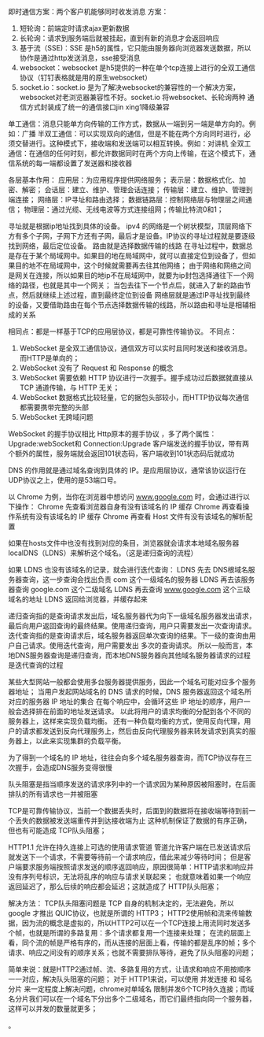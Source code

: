  
<!-- 即时通信方案 -->
即时通信方案：两个客户机能够同时收发消息
方案：
1. 短轮询：前端定时请求ajax更新数据
2. 长轮询：请求到服务端后就被挂起，直到有新的消息才会返回响应
3. 基于流（SSE)：SSE 是h5的属性，它只能由服务器向浏览器发送数据，所以协作是通过http发送消息，sse接受消息
4. websocket：websocket 是h5提供的一种在单个tcp连接上进行的全双工通信协议（钉钉表格就是用的原生websocket）
5. socket.io：socket.io 是为了解决websocket的兼容性的一个解决方案，websocket对老浏览器兼容性不好。socket.io 将websocket、长轮询两种
   通信方式封装成了统一的通信接口jin xing1降级兼容

<!-- 单工、半双工和全双工通信 -->
单工通信：消息只能单方向传输的工作方式，数据从一端到另一端是单方向的。例如：广播
半双工通信：可以实现双向的通信，但是不能在两个方向同时进行，必须交替进行。这种模式下，接收端和发送端可以相互转换。例如：对讲机
全双工通信：在通信的任何时刻，都允许数据同时在两个方向上传输，在这个模式下，通信系统的每一端都设置了发送器和接收器


<!-- 七层协议 -->
各层基本作用：
  应用层：为应用程序提供网络服务；
  表示层：数据格式化、加密、解密；
  会话层：建立、维护、管理会话连接；
  传输层：建立、维护、管理到端连接；
  网络层：IP寻址和路由选择；
  数据链路层：控制网络层与物理层之间通信；
  物理层：通过光缆、无线电波等方式连接组网；传输比特流0和1；

<!-- 网络层IP寻址和路由： -->
寻址就是根据ip地址找到具体的设备。
  ipv4 的网络是一个树状模型，顶层网络下方有多个子网，子网下方还有子网，最后才是设备。IP协议的寻址过程就是要逐级找到网络，最后定位设备。
路由就是选择数据传输的线路
  在寻址过程中，数据总是存在于某个局域网中。如果目的地在局域网中，就可以直接定位到设备了，但如果目的地不在局域网中，这个时候就需要再去往其他网络；
  由于网络和网络之间是网关在连接，所以如果目的地ip不在局域网中，就要为ip封包选择通往下一个网络的路径，也就是其中一个网关；
  当包去往下一个节点后，就进入了新的路由节点，然后就继续上述过程，直到最终定位到设备
网络层就是通过IP寻址找到最终的设备，又要借助路由在每个节点选择数据传输的线路，所以路由和寻址是相辅相成的关系

<!-- HTTP 与 WebSocket -->
相同点：都是一样基于TCP的应用层协议，都是可靠性传输协议。
不同点：
  1. WebSocket 是全双工通信协议，通信双方可以实时且同时发送和接收消息。而HTTP是单向的；
  2. WebSocket 没有了 Request 和 Response 的概念
  3. WebSocket 需要依赖 HTTP 协议进行一次握手。握手成功过后数据就直接从 TCP 通道传输，与 HTTP 无关；
  4. WebSocket 数据格式比较轻量，它的据包头部较小，而HTTP协议每次通信都需要携带完整的头部
  5. WebSocket 无跨域问题

<!-- WebSocket 握手协议 与 Http握手 的区别 -->
WebSocket 的握手协议相比 Http原本的握手协议 ，多了两个属性：Upgrade:webSocket和 Connection:Upgrade
客户端发送的握手协议，带有两个额外的属性，服务端就会返回101状态码，客户端收到101状态码后就成功

<!-- DNS 的作用 -->
DNS 的作用就是通过域名查询到具体的 IP。是应用层协议，通常该协议运行在UDP协议之上，使用的是53端口号。
<!-- DNS 查询流程 -->
以 Chrome 为例，当你在浏览器中想访问 www.google.com 时，会通过进行以下操作：
  Chrome 先查看浏览器自身有没有该域名的 IP 缓存
  Chrome 再查看操作系统有没有该域名的 IP 缓存
  Chrome 再查看 Host 文件有没有该域名的解析配置

如果在hosts文件中也没有找到对应的条目，浏览器就会请求本地域名服务器localDNS（LDNS）来解析这个域名。（这是递归查询的流程）

如果 LDNS 也没有该域名的记录，就会进行迭代查询：
LDNS 先去 DNS根域名服务器查询，这一步查询会找出负责 com 这个一级域名的服务器
LDNS 再去该服务器查询 google.com 这个二级域名
LDNS 再去查询 www.google.com 这个三级域名的地址
LDNS 返回给浏览器，并缓存起来

<!-- 递归查询 和 迭代查询 -->

递归查询指的是查询请求发出后，域名服务器代为向下一级域名服务器发出请求，最后向用户返回查询的最终结果。使用递归查询，用户只需要发出一次查询请求。
迭代查询指的是查询请求后，域名服务器返回单次查询的结果。下一级的查询由用户自己请求。使用迭代查询，用户需要发出 多次的查询请求。
所以一般而言，本地DNS服务器查询是递归查询，而本地DNS服务器向其他域名服务器请求的过程是迭代查询的过程

<!-- DNS 实现负载平衡 -->
某些大型网站一般都会使用多台服务器提供服务，因此一个域名可能对应多个服务器地址；
当用户发起网站域名的 DNS 请求的时候，DNS 服务器返回这个域名所对应的服务器 IP 地址的集合
在每个响应中，会循环这些 IP 地址的顺序，用户一般会选择排在前面的地址发送请求。
以此将用户的请求均衡的分配到各个不同的服务器上，这样来实现负载均衡。
还有一种负载均衡的方式，使用反向代理，用户的请求都发送到反向代理服务上，然后由反向代理服务器来转发请求到真实的服务器上，以此来实现集群的负载平衡。

<!-- DNS 为什么选择 UDP 协议作为传输层协议 -->
为了得到一个域名的 IP 地址，往往会向多个域名服务器查询，而TCP协议存在三次握手，会造成DNS服务变得很慢

<!-- 队头阻塞问题 -->
队头阻塞是指当顺序发送的请求序列中的一个请求因为某种原因被阻塞时，在后面排队的所有请求也一并被阻塞
  <!-- TCP 队头阻塞 -->
  TCP是可靠传输协议，当前一个数据丢失时，后面到的数据将在接收端等待到前一个丢失的数据被发送端重传并到达接收端为止
  这种机制保证了数据的有序正确，但也有可能造成 TCP队头阻塞；
  <!-- HTTP 队头阻塞 -->
  HTTP1.1 允许在持久连接上可选的使用请求管道
  管道允许客户端在已发送请求后就发送下一个请求，不需要等待前一个请求响应，借此来减少等待时间；
  但是客户端要求服务端按照请求发送的顺序返回响应，原因很简单：HTTP请求和响应并没有序列号标识，无法将乱序的响应与请求关联起来；
  也就意味着如果一个响应返回延迟了，那么后续的响应都会延迟；这就造成了 HTTP队头阻塞；

  解决方法：
    TCP队头阻塞问题是 TCP 自身的机制决定的，无法避免，所以 google 才推出 QUIC协议，也就是所谓的 HTTP3；
    HTTP2使用帧和流来传输数据，因为流的概念是虚拟的，所以HTTP2可以在一个TCP连接上用流同时发送多个帧，也就是所谓的多路复用：多个请求都复用一个连接来处理；
    在流的层面上看，同个流的帧是严格有序的，而从连接的层面上看，传输的都是乱序的帧；多个请求、响应之间没有的顺序关系；也就不需要排队等待，避免了队头阻塞的问题；

  简单来说：就是HTTP2通过帧、流、多路复用的方式，让请求和响应不用按顺序一一对应，解决队头阻塞的问题；
  对于 HTTP1来说，可以使用 并发连接 和 域名分片 来一定程度上解决问题，chrome对单域名 限制并发6个TCP持久连接；而域名分片我们可以在一个域名下分出多个二级域名，而它们最终指向同一个服务器，这样可以并发的数量就更多；

。